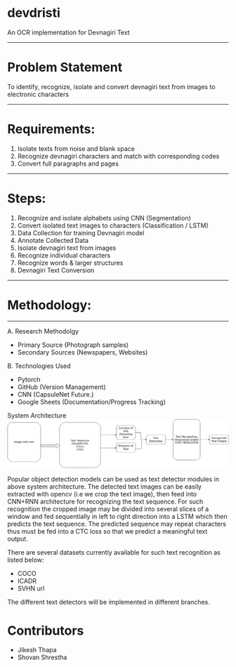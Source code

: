 # devdristi
An OCR implementation for Devnagiri Text

---

# Problem Statement
To identify, recognize, isolate and convert devnagiri text from images to electronic characters

---

# Requirements:
1. Isolate texts from noise and blank space
2. Recognize devnagiri characters and match with corresponding codes
3. Convert full paragraphs and pages

---

# Steps:
1. Recognize and isolate alphabets using CNN (Segmentation)
2. Convert isolated text images to characters (Classification / LSTM)
3. Data Collection for training Devnagiri model
4. Annotate Collected Data
5. Isolate devnagiri text from images
6. Recognize individual characters
7. Recognize words & larger structures
8. Devnagiri Text Conversion

---

# Methodology:
---
A. Research Methodolgy
  - Primary Source (Photograph samples)
  - Secondary Sources (Newspapers, Websites)

B. Technologies Used
  - Pytorch
  - GitHub (Version Management)
  - CNN (CapsuleNet Future.)
  - Google Sheets (Documentation/Progress Tracking)

System Architecture
![sys_arch img](ocr_system_arch.png)

Popular object detection models can be used as text detector modules in above system architecture. The detected text images can be easily extracted with opencv (i.e we crop the text image), then feed into CNN+RNN architecture for recognizing the text sequence. For such recognition the cropped image may be divided into several slices of a window and fed sequentially in left to right direction into a LSTM which then predicts the text sequence. The predicted sequence may repeat characters thus must be fed into a CTC loss so that we predict a meaningful text output.

There are several datasets currently available for such text recognition as listed below:
- COCO
- ICADR
- SVHN url

The different text detectors will be implemented in different branches.
  
 # Contributors
  - Jikesh Thapa
  - Shovan Shrestha


